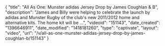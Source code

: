 {
    "title": "All As One: Munster adidas Jersey Drop by James Coughlan & B",
    "description": "James and Billy were helping to celebrate the launch by adidas and Munster Rugby of the club's new 2011\/2012 home and alternative kits. The home kit will be ...",
    "videoid": "151143",
    "date_created": "1396646911",
    "date_modified": "1418181260",
    "type": "captivate",
    "layout": "video",
    "url": "\/v\/all-as-one-munster-adidas-jersey-drop-by-james-coughlan-b\/151143"
}